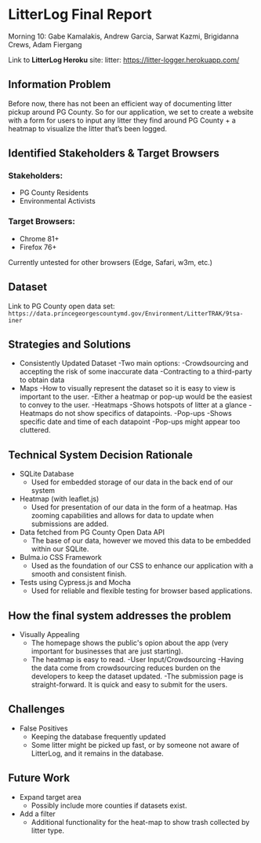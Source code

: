 # LitterLog Final Report

Morning 10: Gabe Kamalakis, Andrew Garcia, Sarwat Kazmi, Brigidanna Crews, Adam Fiergang

Link to **LitterLog Heroku** site: litter: https://litter-logger.herokuapp.com/

## Information Problem
Before now, there has not been an efficient way of documenting litter pickup around PG County. So for our application, we set to create a website with a form for users to input any litter they find around PG County + a heatmap to visualize the litter that’s been logged.

## Identified Stakeholders & Target Browsers
### Stakeholders:
- PG County Residents
- Environmental Activists
### Target Browsers:
- Chrome 81+
- Firefox 76+

Currently untested for other browsers (Edge, Safari, w3m, etc.)

## Dataset

Link to PG County open data set:
``https://data.princegeorgescountymd.gov/Environment/LitterTRAK/9tsa-iner``

## Strategies and Solutions

- Consistently Updated Dataset 
  -Two main options:
    -Crowdsourcing and accepting the risk of some inaccurate data 
    -Contracting to a third-party to obtain data
- Maps
  -How to visually represent the dataset so it is easy to view is important to the user.
   -Either a heatmap or pop-up would be the easiest to convey to the user.
    -Heatmaps
      -Shows hotspots of litter at a glance
      -Heatmaps do not show specifics of datapoints.
    -Pop-ups
      -Shows specific date and time of each datapoint
      -Pop-ups might appear too cluttered.

## Technical System Decision Rationale

- SQLite Database
  - Used for embedded storage of our data in the back end of our system
- Heatmap (with leaflet.js)
  - Used for presentation of our data in the form of a heatmap. Has zooming capabilities and allows for data to update when submissions are added.
- Data fetched from PG County Open Data API
  - The base of our data, however we moved this data to be embedded within our SQLite.
- Bulma.io CSS Framework
  - Used as the foundation of our CSS to enhance our application with a smooth and consistent finish.
- Tests using Cypress.js and Mocha
  - Used for reliable and flexible testing for browser based applications.

## How the final system addresses the problem

- Visually Appealing
  - The homepage shows the public's opion about the app (very important for businesses that are just starting).
  - The heatmap is easy to read.
 -User Input/Crowdsourcing 
  -Having the data come from crowdsourcing reduces burden on the developers to keep the dataset updated.
  -The submission page is straight-forward. It is quick and easy to submit for the users. 
 

## Challenges

- False Positives
  - Keeping the database frequently updated 
  - Some litter might be picked up fast, or by someone not aware of LitterLog, and it remains in the database.

## Future Work

- Expand target area
  - Possibly include more counties if datasets exist.
- Add a filter
  - Additional functionality for the heat-map to show trash collected by litter type.
